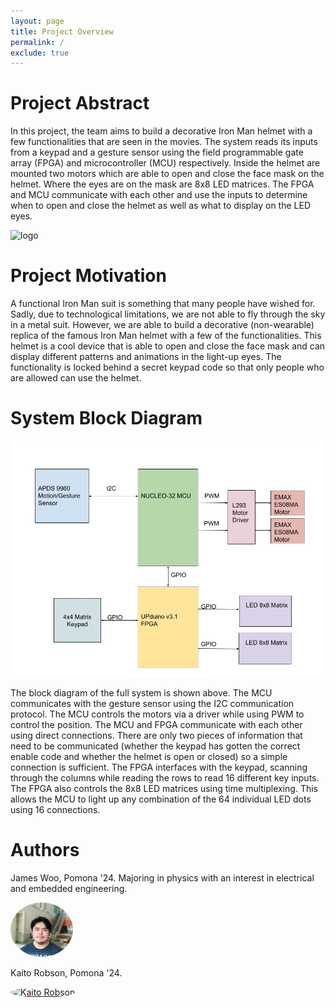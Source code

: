 ```yaml
---
layout: page
title: Project Overview
permalink: /
exclude: true
---
```


# Project Abstract
In this project, the team aims to build a decorative Iron Man helmet with a few functionalities that are seen in the movies. The system reads its inputs from a keypad and a gesture sensor using the field programmable gate array (FPGA) and microcontroller (MCU) respectively. Inside the helmet are mounted two motors which are able to open and close the face mask on the helmet. Where the eyes are on the mask are 8x8 LED matrices. The FPGA and MCU communicate with each other and use the inputs to determine when to open and close the helmet as well as what to display on the LED eyes. 


<div style="text-align: left">
  <img src="./assets/img/Logo.png" alt="logo" width="100" />
</div>


# Project Motivation
A functional Iron Man suit is something that many people have wished for. Sadly, due to technological limitations, we are not able to fly through the sky in a metal suit. However, we are able to build a decorative (non-wearable) replica of the famous Iron Man helmet with a few of the functionalities. This helmet is a cool device that is able to open and close the face mask and can display different patterns and animations in the light-up eyes. The functionality is locked behind a secret keypad code so that only people who are allowed can use the helmet.



# System Block Diagram
<div style="text-align: left">
  <img src="./assets/schematics/fullBlockDiagram.jpg" alt="fullBlockDiagram" />
</div>

The block diagram of the full system is shown above. The MCU communicates with the gesture sensor using the I2C communication protocol. The MCU controls the motors via a driver while using PWM to control the position. The MCU and FPGA communicate with each other using direct connections. There are only two pieces of information that need to be communicated (whether the keypad has gotten the correct enable code and whether the helmet is open or closed) so a simple connection is sufficient. The FPGA interfaces with the keypad, scanning through the columns while reading the rows to read 16 different key inputs. The FPGA also controls the 8x8 LED matrices using time multiplexing. This allows the MCU to light up any combination of the 64 individual LED dots using 16 connections.


# Authors


James Woo, Pomona '24. Majoring in physics with an interest in electrical and embedded engineering.

<div style="text-align: left">
<span>
 <a href="https://www.linkedin.com/in/james-m-woo/" target="_blank">
  <img style="border-radius: 50%;" src="./assets/img/JW_Image.png" alt = "James Woo" width="100" />
 </a>


Kaito Robson, Pomona '24.

  <a href="https://www.linkedin.com/in/kaitorobson/" target="_blank">
  <img style="border-radius: 50%;" src="./assets/img/KR_Image.jpg" alt = "Kaito Robson" width="100" />
 </a>
</span>
</div>








